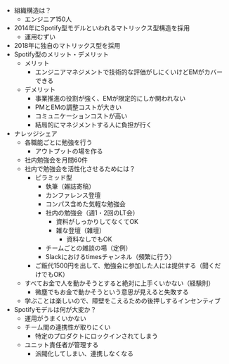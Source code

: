 
- 組織構造は？
	- エンジニア150人
- 2014年にSpotify型モデルといわれるマトリックス型構造を採用
	- 運用むずい
- 2018年に独自のマトリックス型を採用
- Spotify型のメリット・デメリット
	- メリット
		- エンジニアマネジメントで技術的な評価がしにくいけどEMがカバーできる
	- デメリット
		- 事業推進の役割が強く、EMが限定的にしか関われない
		- PMとEMの調整コストが大きい
		- コミュニケーションコストが高い
		- 結局的にマネジメントする人に負担が行く
- ナレッジシェア
	- 各職能ごとに勉強を行う
		- アウトプットの場を作る
	- 社内勉強会を月間60件
	- 社内で勉強会を活性化させるためには？
		- ピラミッド型
			- 執筆（雑誌寄稿）
			- カンファレンス登壇
			- コンパス含めた気軽な勉強会
			- 社内の勉強会（週1・2回のLT会）
				- 資料がしっかりしてなくてOK
				- 雑な登壇（雑壇）
					- 資料なしでもOK
			- チームごとの雑談の場（定例）
			- Slackにおけるtimesチャンネル（頻繁に行う）
		- ご飯代1500円を出して、勉強会に参加した人には提供する（聞くだけでもOK）
	- すべてお金で人を動かそうとすると絶対に上手くいかない（経験則）
		- 微塵でもお金で動かそうという意思が見えると失敗する
	- 学ぶことは楽しいので、障壁をこえるための後押しするインセンティブ
- Spotifyモデルは何が大変か？
	- 運用がうまくいかない
	- チーム間の連携性が取りにくい
		- 特定のプロダクトにロックインされてしまう
	- ユニット責任者が管理する
		- 派閥化してしまい、連携しなくなる